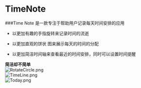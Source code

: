TimeNote
========
###Time Note 是一款专注于帮助用户记录每天时间安排的应用


* 以更加有趣的手指旋转来记录时间的流逝
	
* 以更加直观的饼状 图来展示每天的时间的分配

* 以更加简洁时间轴来查看最近的时间安排，同时可以设置时间提醒
    
**简洁却不简单**
<br/>
![RotateCircle.png](http://7xj8s4.com1.z0.glb.clouddn.com/TimeNote_index)
<br/>
![TimeLine.png](http://7xj8s4.com1.z0.glb.clouddn.com/TimeNote_timeline)
<br/>
![Today.png](http://7xj8s4.com1.z0.glb.clouddn.com/TimeNote_today)
    
